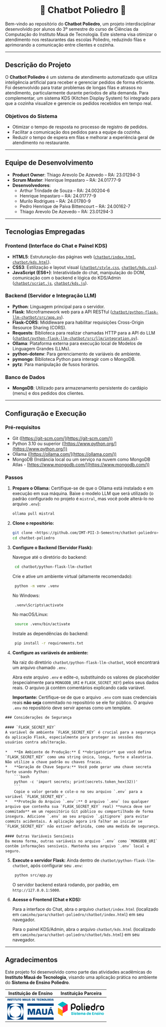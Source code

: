<h1 align="center">🤖 Chatbot Poliedro 🤖</h1>

Bem-vindo ao repositório do **Chatbot Poliedro**, um projeto interdisciplinar desenvolvido por alunos do 3º semestre do curso de Ciências da Computação do Instituto Mauá de Tecnologia. Este sistema visa otimizar o atendimento nos restaurantes das escolas Poliedro, reduzindo filas e aprimorando a comunicação entre clientes e cozinha.

---

## Descrição do Projeto

O **Chatbot Poliedro** é um sistema de atendimento automatizado que utiliza inteligência artificial para receber e gerenciar pedidos de forma eficiente. Foi desenvolvido para tratar problemas de longas filas e atrasos no atendimento, particularmente durante períodos de alta demanda.
Para complementar, um sistema KDS (Kitchen Display System) foi integrado para que a cozinha visualize e gerencie os pedidos recebidos em tempo real.

### Objetivos do Sistema

-   Otimizar o tempo de resposta no processo de registro de pedidos.
-   Facilitar a comunicação dos pedidos para a equipe da cozinha.
-   Reduzir o tempo de espera em filas e melhorar a experiência geral de atendimento no restaurante.

---

## Equipe de Desenvolvimento

-   **Product Owner**: Thiago Arevolo De Azevedo – RA: 23.01294-3 
-   **Scrum Master**: Henrique Impastaro – RA: 24.01777-9 
-   **Desenvolvedores**:
    -   Arthur Trindade de Souza – RA: 24.00204-6  
    -   Henrique Impastaro – RA: 24.01777-9 
    -   Murilo Rodrigues – RA: 24.01780-9 
    -   Pedro Henrique de Paiva Bittencourt – RA: 24.00162-7 
    -   Thiago Arevolo De Azevedo – RA: 23.01294-3 

---

## Tecnologias Empregadas

### Frontend (Interface do Chat e Painel KDS)

-   **HTML5**: Estruturação das páginas web ([`chatbot/index.html`](chatbot/index.html), [`chatbot/kds.html`](chatbot/kds.html)).
-   **CSS3**: Estilização e layout visual ([`chatbot/style.css`](chatbot/style.css), [`chatbot/kds.css`](chatbot/kds.css)).
-   **JavaScript (ES6+)**: Interatividade do chat, manipulação do DOM, comunicação com o backend e lógica do KDS/Admin ([`chatbot/script.js`](chatbot/script.js), [`chatbot/kds.js`](chatbot/kds.js)).

### Backend (Servidor e Integração LLM)

-   **Python**: Linguagem principal para o servidor.
-   **Flask**: Microframework web para a API RESTful ([`chatbot/python-flask-llm-chatbot/src/app.py`](chatbot/python-flask-llm-chatbot/src/app.py)).
-   **Flask-CORS**: Middleware para habilitar requisições Cross-Origin Resource Sharing (CORS).
-   **Requests**: Biblioteca para realizar chamadas HTTP para a API do LLM ([`chatbot/python-flask-llm-chatbot/src/llm/integration.py`](chatbot/python-flask-llm-chatbot/src/llm/integration.py)).
-   **Ollama**: Plataforma externa para execução local de Modelos de Linguagem Grandes (LLMs).
-   **python-dotenv**: Para gerenciamento de variáveis de ambiente.
-   **pymongo**: Biblioteca Python para interagir com o MongoDB.
-   **pytz**: Para manipulação de fusos horários.

### Banco de Dados

-   **MongoDB**: Utilizado para armazenamento persistente do cardápio (menu) e dos pedidos dos clientes.

---

## Configuração e Execução

### Pré-requisitos

-   Git ([https://git-scm.com/](https://git-scm.com/))
-   Python 3.10 ou superior ([https://www.python.org/](https://www.python.org/))
-   Ollama ([https://ollama.com/](https://ollama.com/))
-   MongoDB (Instância local ou um serviço na nuvem como MongoDB Atlas - [https://www.mongodb.com/](https://www.mongodb.com/))

### Passos

1.  **Prepare o Ollama:**
    Certifique-se de que o Ollama está instalado e em execução em sua máquina. Baixe o modelo LLM que será utilizado (o padrão configurado no projeto é `mistral`, mas você pode alterá-lo no arquivo `.env`):
    ```bash
    ollama pull mistral
    ```

2.  **Clone o repositório:**
    ```bash
    git clone <https://github.com/IMT-PII-3-Semestre/chatbot-poliedro>
    cd chatbot-poliedro
    ```

3.  **Configure o Backend (Servidor Flask):**

    Navegue até o diretório do backend:
    
       ```bash
        cd chatbot/python-flask-llm-chatbot
       ```
    
    Crie e ative um ambiente virtual (altamente recomendado):
       
       ```bash
        python -m venv .venv
       ```
       No Windows:
       ```bash
        .venv\Scripts\activate
       ```
       No macOS/Linux:
       ```bash
        source .venv/bin/activate
       ```
    Instale as dependências do backend:

       ```bash
        pip install -r requirements.txt
       ```

4.    **Configure as variáveis de ambiente:**

       Na raiz do diretório `chatbot/python-flask-llm-chatbot`, você encontrará um arquivo chamado `.env`.

        Abra este arquivo `.env` e edite-o, substituindo os valores de placeholder (especialmente para `MONGODB_URI` e `FLASK_SECRET_KEY`) pelos seus dados reais. O arquivo já contém comentários explicando cada variável.

       **Importante:** Certifique-se de que o arquivo `.env` com suas credenciais reais **não seja** commitado no repositório se ele for público. O arquivo `.env` no repositório deve servir apenas como um template.

    ### Considerações de Segurança

    #### `FLASK_SECRET_KEY`
    A variável de ambiente `FLASK_SECRET_KEY` é crucial para a segurança da aplicação Flask, especialmente para proteger as sessões dos usuários contra adulteração.

    *   **Em Ambiente de Produção:** É **obrigatório** que você defina `FLASK_SECRET_KEY` como uma string única, longa, forte e aleatória. Não utilize a chave padrão ou chaves fracas.
    *   **Geração de Chave Segura:** Você pode gerar uma chave secreta forte usando Python:
        ```bash
        python -c 'import secrets; print(secrets.token_hex(32))'
        ```
        Copie o valor gerado e cole-o no seu arquivo `.env` para a variável `FLASK_SECRET_KEY`.
    *   **Proteção do Arquivo `.env`:** O arquivo `.env` (ou qualquer arquivo que contenha sua `FLASK_SECRET_KEY` real) **nunca deve ser commitado** em um repositório Git público ou compartilhado de forma insegura. Adicione `.env` ao seu arquivo `.gitignore` para evitar commits acidentais. A aplicação agora irá falhar ao iniciar se `FLASK_SECRET_KEY` não estiver definida, como uma medida de segurança.

    #### Outras Variáveis Sensíveis
    Da mesma forma, outras variáveis no arquivo `.env` como `MONGODB_URI` contêm informações sensíveis. Mantenha seu arquivo `.env` local e seguro.

5.  **Execute o servidor Flask:**
    Ainda dentro de `chatbot/python-flask-llm-chatbot`, após configurar seu `.env`:
       ```bash
        python src/app.py
       ```
       O servidor backend estará rodando, por padrão, em `http://127.0.0.1:5000`.

6.  **Acesse o Frontend (Chat e KDS):**
   
    Para a interface do Chat, abra o arquivo `chatbot/index.html` (localizado em `caminho/para/chatbot-poliedro/chatbot/index.html`) em seu navegador.

    Para o painel KDS/Admin, abra o arquivo `chatbot/kds.html` (localizado em `caminho/para/chatbot-poliedro/chatbot/kds.html`) em seu navegador.

---

## Agradecimentos

Este projeto foi desenvolvido como parte das atividades acadêmicas do **Instituto Mauá de Tecnologia**, visando uma aplicação prática no ambiente do **Sistema de Ensino Poliedro**.

| **Instituição de Ensino**                                    | **Instituição Parceira**                                      |
| :----------------------------------------------------------: | :-----------------------------------------------------------------------: |
| <img src="images/logo-IMT.png" width="150" alt="Logo IMT"> | <img src="images/logo-poliedro-se.png" width="150" alt="Logo Poliedro SE"> |


